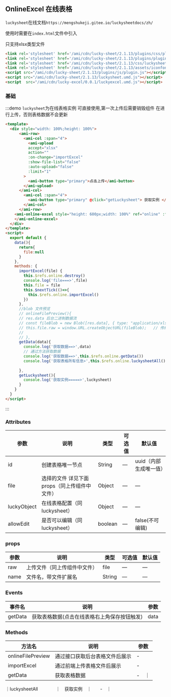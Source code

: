 ## OnlineExcel 在线表格
`luckysheet`在线文档`https://mengshukeji.gitee.io/luckysheetdocs/zh/`

使用时需要在`index.html`文件中引入 

只支持xlsx类型文件
```html
<link rel='stylesheet' href='/ami/cdn/lucky-sheet/2.1.13/plugins/css/pluginsCss.css' />
<link rel='stylesheet' href='/ami/cdn/lucky-sheet/2.1.13/plugins/plugins.css' />
<link rel='stylesheet' href='/ami/cdn/lucky-sheet/2.1.13/css/luckysheet.css' />
<link rel='stylesheet' href='/ami/cdn/lucky-sheet/2.1.13/assets/iconfont/iconfont.css' />
<script src="/ami/cdn/lucky-sheet/2.1.13/plugins/js/plugin.js"></script>
<script src="/ami/cdn/lucky-sheet/2.1.13/luckysheet.umd.js"></script>
<script  src="/ami/cdn/lucky-excel/0.0.1/luckyexcel.umd.js"></script>
```

### 基础

:::demo `luckysheet`为在线表格实例 可直接使用,第一次上传后需要销毁组件 在进行上传，否则表格数据不会更新
```html
<template>
  <div style="width: 100%;height: 100%">
      <ami-row>
        <ami-col :span="4">   
          <ami-upload
          accept="xlsx"
          action=""
          :on-change="importExcel"
          :show-file-list="false"
          :auto-upload="false"
          :limit="1"
        >
          <ami-button type="primary">点击上传</ami-button>
        </ami-upload>
      </ami-col>
        <ami-col :span="4"> 
          <ami-button type="primary" @click="getLuckysheet"> 获取实例 </ami-button>
        </ami-col>
      </ami-row>
    <ami-online-excel style="height: 600px;width: 100%" ref="online" :file="file"  @get-data="getData">
    </ami-online-excel>
  </div>
</template>
<script>
  export default {
    data(){
      return{
        file:null
      }
    },
    methods: {
      importExcel(file) {
        this.$refs.online.destroy()
        console.log('file===>',file)
        this.file = file
        this.$nextTick(()=>{
          this.$refs.online.importExcel()
        })
      },
      //blob 文件预览
      // onlineFilePreview(){
      // res.data 后台二进制数据流
      // const fileBlob = new Blob([res.data], { type: "application/xlsx" });
      // this.file.raw = window.URL.createObjectURL(fileBlob);   // 传给子组件raw数据
      // 
      // },
      getData(data){
        console.log('获取数据==>',data)
        // 通过方法获取数据
        console.log('获取数据==>',this.$refs.online.getData())
        console.log('获取表格所有信息>',this.$refs.online.luckysheetAll())
        
      },
      getLuckysheet(){
        console.log('获取实例=====>',luckysheet)
      }
    }
  }
</script>
```
:::
### Attributes
| 参数      | 说明          | 类型      | 可选值                           | 默认值  |
|----------|-------------- |----------|--------------------------------  |-------- |
| id        | 创建表格唯一节点       | String | — | uuid（内部生成唯一值） |
| file    | 选择的文件  详见下面props（同上传组件中文件）       | Object | — | — |
| luckyObject    | 在线表格配置（同luckysheet）     | Object | — | — |
| allowEdit    | 是否可以编辑（同luckysheet）     | boolean | — | false(不可编辑) |

### props
| 参数       | 说明                | 类型     | 可选值  | 默认值  |
| -------- | ----------------- | ------ | ---- | ---- |
| raw    | 上传文件（同上传组件中文件） | file | —    | —    |
| name    | 文件名，带文件扩展名 | String | —    | —    |

### Events
| 事件名       | 说明                | 参数     | 
| -------- | ----------------- | ------ |
| getData    | 获取表格数据(点击在线表格右上角保存按钮触发) | data |

### Methods
| 方法名       | 说明                | 参数     | 
| -------- | ----------------- | ------ |
| onlineFilePreview    | 通过接口获取后台表格文件后展示 | - |
| importExcel          | 通过前端上传表格文件后展示 | - |
| getData              |获取表格数据       | -　｜
｜luckysheetAll　　　　｜　获取实例　｜　　-　｜
